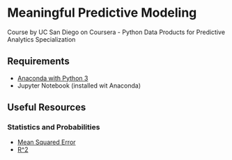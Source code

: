 # Meaningful Predictive Modeling
Course by UC San Diego on Coursera - Python Data Products for Predictive Analytics Specialization 

## Requirements
* [Anaconda with Python 3](https://www.anaconda.com/distribution/)
* Jupyter Notebook (installed wit Anaconda)

## Useful Resources
### Statistics and Probabilities
* [M​ean Squared Error](https://www.countbayesie.com/blog/2019/1/30/a-deeper-look-at-mean-squared-error)
* [R​^2](https://www.investopedia.com/terms/r/r-squared.asp)
